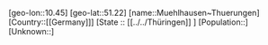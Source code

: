 ﻿---
location: [51.22,10.45]
type: City
tags:
- geo/City


SpocWebEntityId: 32656
isDeleted: false
confidential: public

---
[geo-lon::10.45]
[geo-lat::51.22]
[name::Muehlhausen~Thuerungen]
[Country::[[Germany]]]
[State :: [[../../Thüringen]] ]
[Population::]
[Unknown::]

